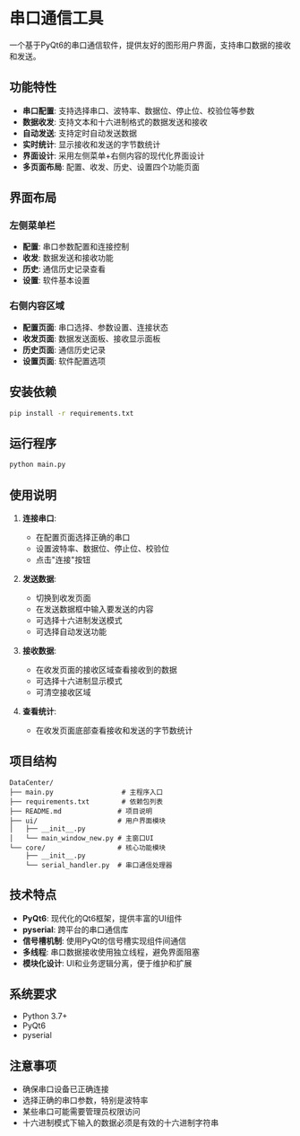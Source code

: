 # 串口通信工具

一个基于PyQt6的串口通信软件，提供友好的图形用户界面，支持串口数据的接收和发送。

## 功能特性

- **串口配置**: 支持选择串口、波特率、数据位、停止位、校验位等参数
- **数据收发**: 支持文本和十六进制格式的数据发送和接收
- **自动发送**: 支持定时自动发送数据
- **实时统计**: 显示接收和发送的字节数统计
- **界面设计**: 采用左侧菜单+右侧内容的现代化界面设计
- **多页面布局**: 配置、收发、历史、设置四个功能页面

## 界面布局

### 左侧菜单栏
- **配置**: 串口参数配置和连接控制
- **收发**: 数据发送和接收功能
- **历史**: 通信历史记录查看
- **设置**: 软件基本设置

### 右侧内容区域
- **配置页面**: 串口选择、参数设置、连接状态
- **收发页面**: 数据发送面板、接收显示面板
- **历史页面**: 通信历史记录
- **设置页面**: 软件配置选项

## 安装依赖

```bash
pip install -r requirements.txt
```

## 运行程序

```bash
python main.py
```

## 使用说明

1. **连接串口**:
   - 在配置页面选择正确的串口
   - 设置波特率、数据位、停止位、校验位
   - 点击"连接"按钮

2. **发送数据**:
   - 切换到收发页面
   - 在发送数据框中输入要发送的内容
   - 可选择十六进制发送模式
   - 可选择自动发送功能

3. **接收数据**:
   - 在收发页面的接收区域查看接收到的数据
   - 可选择十六进制显示模式
   - 可清空接收区域

4. **查看统计**:
   - 在收发页面底部查看接收和发送的字节数统计

## 项目结构

```
DataCenter/
├── main.py                 # 主程序入口
├── requirements.txt        # 依赖包列表
├── README.md              # 项目说明
├── ui/                    # 用户界面模块
│   ├── __init__.py
│   └── main_window_new.py # 主窗口UI
└── core/                  # 核心功能模块
    ├── __init__.py
    └── serial_handler.py  # 串口通信处理器
```

## 技术特点

- **PyQt6**: 现代化的Qt6框架，提供丰富的UI组件
- **pyserial**: 跨平台的串口通信库
- **信号槽机制**: 使用PyQt的信号槽实现组件间通信
- **多线程**: 串口数据接收使用独立线程，避免界面阻塞
- **模块化设计**: UI和业务逻辑分离，便于维护和扩展

## 系统要求

- Python 3.7+
- PyQt6
- pyserial

## 注意事项

- 确保串口设备已正确连接
- 选择正确的串口参数，特别是波特率
- 某些串口可能需要管理员权限访问
- 十六进制模式下输入的数据必须是有效的十六进制字符串 